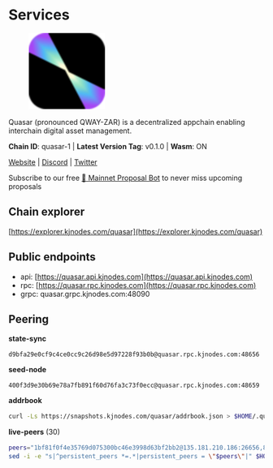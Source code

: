# Services

<figure><img src="https://raw.githubusercontent.com/kj89/cosmos-images/main/logos/quasar.png" width="150" alt=""><figcaption></figcaption></figure>

Quasar (pronounced QWAY-ZAR) is a decentralized  appchain enabling interchain digital asset management.

**Chain ID**: quasar-1 | **Latest Version Tag**: v0.1.0 | **Wasm**: ON

[Website](https://www.quasar.fi) | [Discord](https://discord.gg/quasarfi) | [Twitter](https://twitter.com/QuasarFi)



Subscribe to our free [🤖 Mainnet Proposal Bot](https://t.me/kjnodes_proposal_bot) to never miss upcoming proposals


## Chain explorer
[https://explorer.kjnodes.com/quasar](https://explorer.kjnodes.com/quasar)

## Public endpoints

* api: [https://quasar.api.kjnodes.com](https://quasar.api.kjnodes.com)
* rpc: [https://quasar.rpc.kjnodes.com](https://quasar.rpc.kjnodes.com)
* grpc: quasar.grpc.kjnodes.com:48090

## Peering

**state-sync**

```text
d9bfa29e0cf9c4ce0cc9c26d98e5d97228f93b0b@quasar.rpc.kjnodes.com:48656
```

**seed-node**

```text
400f3d9e30b69e78a7fb891f60d76fa3c73f0ecc@quasar.rpc.kjnodes.com:48659
```

**addrbook**
```bash
curl -Ls https://snapshots.kjnodes.com/quasar/addrbook.json > $HOME/.quasarnode/config/addrbook.json
```

**live-peers** (30)
```bash
peers="1bf81f0f4e35769d075300bc46e3998d63bf2bb2@135.181.210.186:26656,89757803f40da51678451735445ad40d5b15e059@169.155.169.149:26656,a7d96dc929824613315dcc1c90fee119f28cc51f@134.65.193.189:26656,d7ea38275af96271fd66194dad3951ef38b8ba7c@193.70.33.64:18256,ff8bfc8a197e279810ccb21acdd987dfd6d3eb54@81.0.248.60:18256,471518432477e31ea348af246c0b54095d41352c@134.65.195.144:26656,d9bfa29e0cf9c4ce0cc9c26d98e5d97228f93b0b@65.109.88.38:48656,7e72f64aab40ddcb1a2cf3a8a5bbf99ee01fc6f0@65.108.9.164:10456,b5d43d295863db6675d07877878b2d7b47cb2ae5@157.90.36.48:26966,6f9e244b6e225241c02b235f700c2b0788da982d@148.113.159.22:18256,66e0a7d2c2fc75a91627085d0ac5681a35dfd408@37.252.184.234:26656,201eb8fc1e84beb4bdce8ae5614c7abb41e32edb@65.109.160.91:18256,bcbc915effeb5e1f4e96670fd68d20a08ad4efa1@65.108.138.80:18256,d11f867df7e498de0835e2d1b5bc34334c7337d1@65.109.31.114:2490,298e0e1faf8a5da43514cc2908d2908658e732a0@38.146.3.148:18256,a286b35c9e9626cc7b780120ebe4afa883c059ce@144.76.40.53:18256,88cc4d314c9804a9478e900b6f18a83ea58a98c6@57.128.20.163:18256,bccdc6cb3a0785bf3ee65d98c38bdd62bb843285@141.95.157.139:18256,1c4d42123dc63fba03bc28d2b5a837879e7de979@162.55.245.149:2040,7c6500919cc9ed24222494dbbbd896d487fdfb7a@65.108.224.244:26656,5a111b281852be31838ecf1202e59981e618355e@89.116.31.95:18256,e1b058e5cfa2b836ddaa496b10911da62dcf182e@65.21.136.170:58656,6128f51914659e0ee2c57970d84223404fe5e5ce@65.108.137.36:26656,8688b59432d98b6ded8bed01c3c29d4892ae6e4f@38.146.3.149:18256,e726816f42831689eab9378d5d577f1d06d25716@176.9.188.21:26656,bbf8c1562c20726a436f1c1476ad49e560ca179b@51.89.190.33:26656,f2e7f8af9e5f72bcde83a8bc0ca05aded6d51a5e@103.180.28.199:26656,2028d1984d4828fb5662225d12db1a8722b9bfab@135.181.215.62:4740,6cceba286b498d4a1931f85e35ea0fa433373057@169.155.170.222:26656,c97640c7c53a32ff301c09b261bbccb35c286dba@65.109.50.30:26656"
sed -i -e "s|^persistent_peers *=.*|persistent_peers = \"$peers\"|" $HOME/.quasarnode/config/config.toml
```
